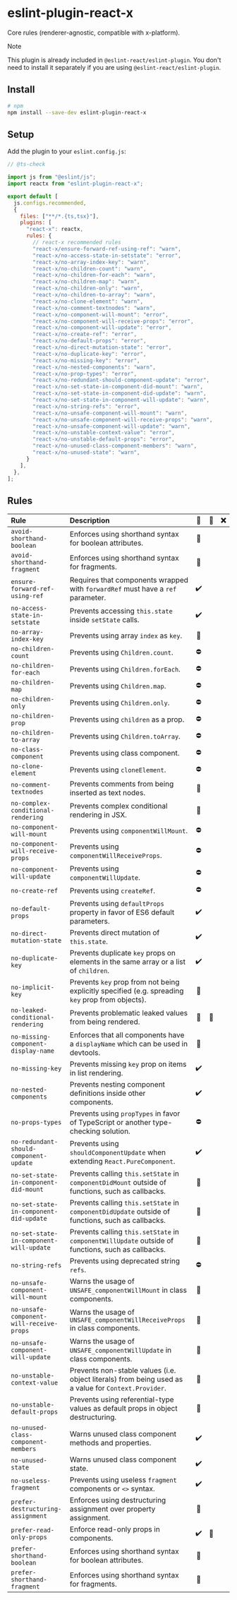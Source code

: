 # eslint-plugin-react-x

Core rules (renderer-agnostic, compatible with x-platform).

> [!NOTE]
> This plugin is already included in `@eslint-react/eslint-plugin`. You don't need to install it separately if you are using `@eslint-react/eslint-plugin`.

## Install

```sh
# npm
npm install --save-dev eslint-plugin-react-x
```

## Setup

Add the plugin to your `eslint.config.js`:

```js
// @ts-check

import js from "@eslint/js";
import reactx from "eslint-plugin-react-x";

export default [
  js.configs.recommended,
  {
    files: ["**/*.{ts,tsx}"],
    plugins: [
      "react-x": reactx,
      rules: {
        // react-x recommended rules
        "react-x/ensure-forward-ref-using-ref": "warn",
        "react-x/no-access-state-in-setstate": "error",
        "react-x/no-array-index-key": "warn",
        "react-x/no-children-count": "warn",
        "react-x/no-children-for-each": "warn",
        "react-x/no-children-map": "warn",
        "react-x/no-children-only": "warn",
        "react-x/no-children-to-array": "warn",
        "react-x/no-clone-element": "warn",
        "react-x/no-comment-textnodes": "warn",
        "react-x/no-component-will-mount": "error",
        "react-x/no-component-will-receive-props": "error",
        "react-x/no-component-will-update": "error",
        "react-x/no-create-ref": "error",
        "react-x/no-default-props": "error",
        "react-x/no-direct-mutation-state": "error",
        "react-x/no-duplicate-key": "error",
        "react-x/no-missing-key": "error",
        "react-x/no-nested-components": "warn",
        "react-x/no-prop-types": "error",
        "react-x/no-redundant-should-component-update": "error",
        "react-x/no-set-state-in-component-did-mount": "warn",
        "react-x/no-set-state-in-component-did-update": "warn",
        "react-x/no-set-state-in-component-will-update": "warn",
        "react-x/no-string-refs": "error",
        "react-x/no-unsafe-component-will-mount": "warn",
        "react-x/no-unsafe-component-will-receive-props": "warn",
        "react-x/no-unsafe-component-will-update": "warn",
        "react-x/no-unstable-context-value": "error",
        "react-x/no-unstable-default-props": "error",
        "react-x/no-unused-class-component-members": "warn",
        "react-x/no-unused-state": "warn",
      }
    ],
  },
];
```

## Rules

| Rule                                     | Description                                                                                          | 💼  | 💭  | ❌  |
| :--------------------------------------- | :--------------------------------------------------------------------------------------------------- | :-: | :-: | :-: |
| `avoid-shorthand-boolean`                | Enforces using shorthand syntax for boolean attributes.                                              | 🎨  |     |     |
| `avoid-shorthand-fragment`               | Enforces using shorthand syntax for fragments.                                                       | 🎨  |     |     |
| `ensure-forward-ref-using-ref`           | Requires that components wrapped with `forwardRef` must have a `ref` parameter.                      |  ✔️  |     |     |
| `no-access-state-in-setstate`            | Prevents accessing `this.state` inside `setState` calls.                                             |  ✔️  |     |     |
| `no-array-index-key`                     | Prevents using array `index` as `key`.                                                               | 🧐  |     |     |
| `no-children-count`                      | Prevents using `Children.count`.                                                                     | ⛔  |     |     |
| `no-children-for-each`                   | Prevents using `Children.forEach`.                                                                   | ⛔  |     |     |
| `no-children-map`                        | Prevents using `Children.map`.                                                                       | ⛔  |     |     |
| `no-children-only`                       | Prevents using `Children.only`.                                                                      | ⛔  |     |     |
| `no-children-prop`                       | Prevents using `children` as a prop.                                                                 | ⛔  |     |     |
| `no-children-to-array`                   | Prevents using `Children.toArray`.                                                                   | ⛔  |     |     |
| `no-class-component`                     | Prevents using class component.                                                                      | ⛔  |     |     |
| `no-clone-element`                       | Prevents using `cloneElement`.                                                                       | ⛔  |     |     |
| `no-comment-textnodes`                   | Prevents comments from being inserted as text nodes.                                                 | 🧐  |     |     |
| `no-complex-conditional-rendering`       | Prevents complex conditional rendering in JSX.                                                       | 🤯  |     |     |
| `no-component-will-mount`                | Prevents using `componentWillMount`.                                                                 | ⛔  |     |     |
| `no-component-will-receive-props`        | Prevents using `componentWillReceiveProps`.                                                          | ⛔  |     |     |
| `no-component-will-update`               | Prevents using `componentWillUpdate`.                                                                | ⛔  |     |     |
| `no-create-ref`                          | Prevents using `createRef`.                                                                          | ⛔  |     |     |
| `no-default-props`                       | Prevents using `defaultProps` property in favor of ES6 default parameters.                           |  ✔️  |     |     |
| `no-direct-mutation-state`               | Prevents direct mutation of `this.state`.                                                            |  ✔️  |     |     |
| `no-duplicate-key`                       | Prevents duplicate `key` props on elements in the same array or a list of `children`.                |  ✔️  |     |     |
| `no-implicit-key`                        | Prevents `key` prop from not being explicitly specified (e.g. spreading `key` prop from objects).    | 🧐  |     |     |
| `no-leaked-conditional-rendering`        | Prevents problematic leaked values from being rendered.                                              | 🧐  | 💭  |     |
| `no-missing-component-display-name`      | Enforces that all components have a `displayName` which can be used in devtools.                     | 🐞  |     |     |
| `no-missing-key`                         | Prevents missing `key` prop on items in list rendering.                                              |  ✔️  |     |     |
| `no-nested-components`                   | Prevents nesting component definitions inside other components.                                      |  ✔️  |     |     |
| `no-props-types`                         | Prevents using `propTypes` in favor of TypeScript or another type-checking solution.                 | ⛔  |     |     |
| `no-redundant-should-component-update`   | Prevents using `shouldComponentUpdate` when extending `React.PureComponent`.                         |  ✔️  |     |     |
| `no-set-state-in-component-did-mount`    | Prevents calling `this.setState` in `componentDidMount` outside of functions, such as callbacks.     | 🧐  |     |     |
| `no-set-state-in-component-did-update`   | Prevents calling `this.setState` in `componentDidUpdate` outside of functions, such as callbacks.    | 🧐  |     |     |
| `no-set-state-in-component-will-update`  | Prevents calling `this.setState` in `componentWillUpdate` outside of functions, such as callbacks.   | 🧐  |     |     |
| `no-string-refs`                         | Prevents using deprecated string `refs`.                                                             | ⛔  |     |     |
| `no-unsafe-component-will-mount`         | Warns the usage of `UNSAFE_componentWillMount` in class components.                                  | 🧐  |     |     |
| `no-unsafe-component-will-receive-props` | Warns the usage of `UNSAFE_componentWillReceiveProps` in class components.                           | 🧐  |     |     |
| `no-unsafe-component-will-update`        | Warns the usage of `UNSAFE_componentWillUpdate` in class components.                                 | 🧐  |     |     |
| `no-unstable-context-value`              | Prevents non-stable values (i.e. object literals) from being used as a value for `Context.Provider`. | 🚀  |     |     |
| `no-unstable-default-props`              | Prevents using referential-type values as default props in object destructuring.                     | 🚀  |     |     |
| `no-unused-class-component-members`      | Warns unused class component methods and properties.                                                 |  ✔️  |     |     |
| `no-unused-state`                        | Warns unused class component state.                                                                  |  ✔️  |     |     |
| `no-useless-fragment`                    | Prevents using useless `fragment` components or `<>` syntax.                                         |  ✔️  |     |     |
| `prefer-destructuring-assignment`        | Enforces using destructuring assignment over property assignment.                                    | 🎨  |     |     |
| `prefer-read-only-props`                 | Enforce read-only props in components.                                                               |  ✔️  | 💭  |     |
| `prefer-shorthand-boolean`               | Enforces using shorthand syntax for boolean attributes.                                              | 🎨  |     |     |
| `prefer-shorthand-fragment`              | Enforces using shorthand syntax for fragments.                                                       | 🎨  |     |     |
